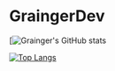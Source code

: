 # GraingerDev
[![Grainger's GitHub stats](https://github-readme-stats.vercel.app/api?username=remixor&show_icons=true&theme=radical)

[![Top Langs](https://github-readme-stats.vercel.app/api/top-langs/?username=MrCoku)](https://github.com/remixor/github-readme-stats)


